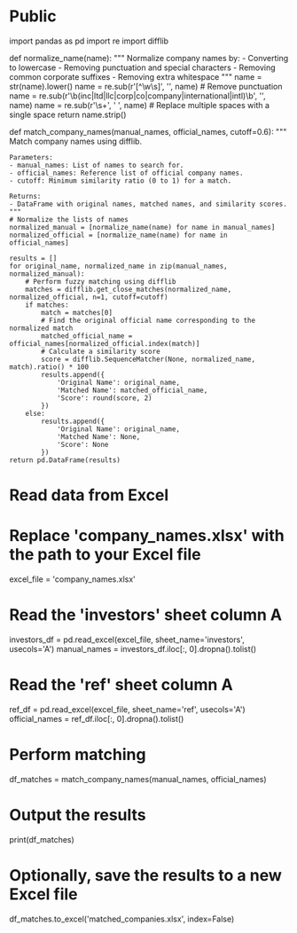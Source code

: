 # Public
import pandas as pd
import re
import difflib

def normalize_name(name):
    """
    Normalize company names by:
    - Converting to lowercase
    - Removing punctuation and special characters
    - Removing common corporate suffixes
    - Removing extra whitespace
    """
    name = str(name).lower()
    name = re.sub(r'[^\w\s]', '', name)  # Remove punctuation
    name = re.sub(r'\b(inc|ltd|llc|corp|co|company|international|intl)\b', '', name)
    name = re.sub(r'\s+', ' ', name)  # Replace multiple spaces with a single space
    return name.strip()

def match_company_names(manual_names, official_names, cutoff=0.6):
    """
    Match company names using difflib.

    Parameters:
    - manual_names: List of names to search for.
    - official_names: Reference list of official company names.
    - cutoff: Minimum similarity ratio (0 to 1) for a match.

    Returns:
    - DataFrame with original names, matched names, and similarity scores.
    """
    # Normalize the lists of names
    normalized_manual = [normalize_name(name) for name in manual_names]
    normalized_official = [normalize_name(name) for name in official_names]

    results = []
    for original_name, normalized_name in zip(manual_names, normalized_manual):
        # Perform fuzzy matching using difflib
        matches = difflib.get_close_matches(normalized_name, normalized_official, n=1, cutoff=cutoff)
        if matches:
            match = matches[0]
            # Find the original official name corresponding to the normalized match
            matched_official_name = official_names[normalized_official.index(match)]
            # Calculate a similarity score
            score = difflib.SequenceMatcher(None, normalized_name, match).ratio() * 100
            results.append({
                'Original Name': original_name,
                'Matched Name': matched_official_name,
                'Score': round(score, 2)
            })
        else:
            results.append({
                'Original Name': original_name,
                'Matched Name': None,
                'Score': None
            })
    return pd.DataFrame(results)

# Read data from Excel
# Replace 'company_names.xlsx' with the path to your Excel file
excel_file = 'company_names.xlsx'

# Read the 'investors' sheet column A
investors_df = pd.read_excel(excel_file, sheet_name='investors', usecols='A')
manual_names = investors_df.iloc[:, 0].dropna().tolist()

# Read the 'ref' sheet column A
ref_df = pd.read_excel(excel_file, sheet_name='ref', usecols='A')
official_names = ref_df.iloc[:, 0].dropna().tolist()

# Perform matching
df_matches = match_company_names(manual_names, official_names)

# Output the results
print(df_matches)

# Optionally, save the results to a new Excel file
df_matches.to_excel('matched_companies.xlsx', index=False)
